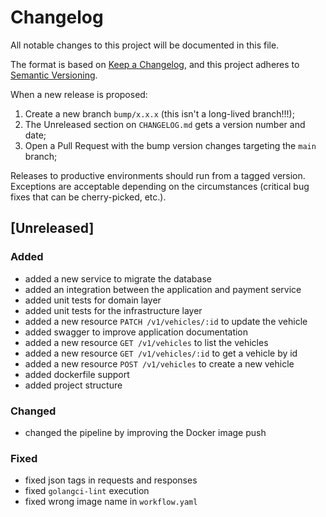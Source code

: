 # Changelog

All notable changes to this project will be documented in this file.

The format is based on [Keep a Changelog](https://keepachangelog.com/en/1.0.0/), and this project adheres to [Semantic Versioning](https://semver.org/spec/v2.0.0.html).

When a new release is proposed:

1. Create a new branch `bump/x.x.x` (this isn't a long-lived branch!!!);
2. The Unreleased section on `CHANGELOG.md` gets a version number and date;
3. Open a Pull Request with the bump version changes targeting the `main` branch;

Releases to productive environments should run from a tagged version.
Exceptions are acceptable depending on the circumstances (critical bug fixes that can be cherry-picked, etc.).

## [Unreleased]

### Added

- added a new service to migrate the database
- added an integration between the application and payment service
- added unit tests for domain layer
- added unit tests for the infrastructure layer
- added a new resource `PATCH /v1/vehicles/:id` to update the vehicle
- added swagger to improve application documentation
- added a new resource `GET /v1/vehicles` to list the vehicles
- added a new resource `GET /v1/vehicles/:id` to get a vehicle by id
- added a new resource `POST /v1/vehicles` to create a new vehicle
- added dockerfile support
- added project structure

### Changed

- changed the pipeline by improving the Docker image push

### Fixed

- fixed json tags in requests and responses
- fixed `golangci-lint` execution
- fixed wrong image name in `workflow.yaml`
